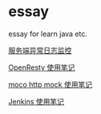 # essay
essay for learn java etc.

[服务端异常日志监控](https://github.com/windfish/essay/tree/master/src/com/demon/alarm/log)

[OpenResty 使用笔记](https://github.com/windfish/essay/tree/master/note/openresty%2Blua)

[moco http mock 使用笔记](https://github.com/windfish/essay/tree/master/httpmock)

[Jenkins 使用笔记](https://github.com/windfish/essay/tree/master/jenkins)
